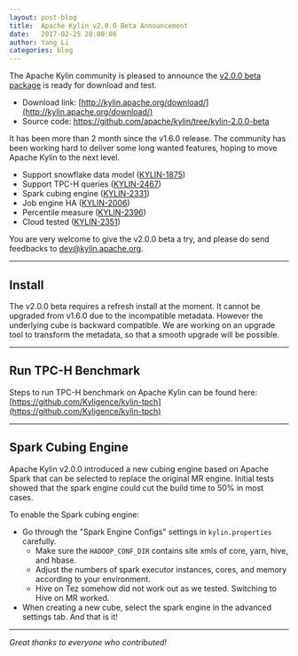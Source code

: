 ```yaml
---
layout: post-blog
title:  Apache Kylin v2.0.0 Beta Announcement
date:   2017-02-25 20:00:00
author: Yang Li
categories: blog
---
```


The Apache Kylin community is pleased to announce the [v2.0.0 beta package](http://kylin.apache.org/download/) is ready for download and test.

- Download link: [http://kylin.apache.org/download/](http://kylin.apache.org/download/)
- Source code: https://github.com/apache/kylin/tree/kylin-2.0.0-beta

It has been more than 2 month since the v1.6.0 release. The community has been working hard to deliver some long wanted features, hoping to move Apache Kylin to the next level.

- Support snowflake data model ([KYLIN-1875](https://issues.apache.org/jira/browse/KYLIN-1875))
- Support TPC-H queries ([KYLIN-2467](https://issues.apache.org/jira/browse/KYLIN-2467))
- Spark cubing engine ([KYLIN-2331](https://issues.apache.org/jira/browse/KYLIN-2331))
- Job engine HA ([KYLIN-2006](https://issues.apache.org/jira/browse/KYLIN-2006))
- Percentile measure ([KYLIN-2396](https://issues.apache.org/jira/browse/KYLIN-2396))
- Cloud tested ([KYLIN-2351](https://issues.apache.org/jira/browse/KYLIN-2351))

You are very welcome to give the v2.0.0 beta a try, and please do send feedbacks to [dev@kylin.apache.org](mailto:dev@kylin.apache.org).

****


## Install

The v2.0.0 beta requires a refresh install at the moment. It cannot be upgraded from v1.6.0 due to the incompatible metadata. However the underlying cube is backward compatible. We are working on an upgrade tool to transform the metadata, so that a smooth upgrade will be possible.

****

## Run TPC-H Benchmark

Steps to run TPC-H benchmark on Apache Kylin can be found here: [https://github.com/Kyligence/kylin-tpch](https://github.com/Kyligence/kylin-tpch)

****

## Spark Cubing Engine

Apache Kylin v2.0.0 introduced a new cubing engine based on Apache Spark that can be selected to replace the original MR engine. Initial tests showed that the spark engine could cut the build time to 50% in most cases.

To enable the Spark cubing engine:

- Go through the "Spark Engine Configs" settings in `kylin.properties` carefully.
  - Make sure the `HADOOP_CONF_DIR` contains site xmls of core, yarn, hive, and hbase.
  - Adjust the numbers of spark executor instances, cores, and memory according to your environment.
  - Hive on Tez somehow did not work out as we tested. Switching to Hive on MR worked.
- When creating a new cube, select the spark engine in the advanced settings tab. And that is it!

------

_Great thanks to everyone who contributed!_
